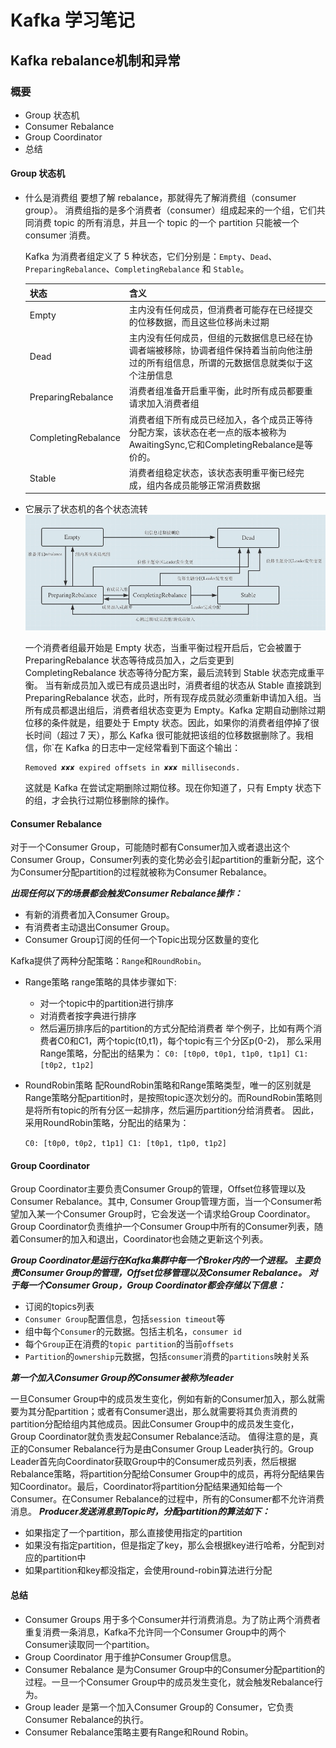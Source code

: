 # Kafka 学习笔记

## Kafka rebalance机制和异常

### 概要

- Group 状态机
- Consumer Rebalance
- Group Coordinator
- 总结

#### Group 状态机

- 什么是消费组
  要想了解 rebalance，那就得先了解消费组（consumer group）。
  消费组指的是多个消费者（consumer）组成起来的一个组，它们共同消费 topic 的所有消息，并且一个 topic 的一个 partition 只能被一个 consumer 消费。

  Kafka 为消费者组定义了 5 种状态，它们分别是：`Empty`、`Dead`、`PreparingRebalance`、`CompletingRebalance` 和 `Stable`。

  |状态|含义|
  |----|----|
  |Empty|主内没有任何成员，但消费者可能存在已经提交的位移数据，而且这些位移尚未过期|
  |Dead|主内没有任何成员，但组的元数据信息已经在协调者端被移除，协调者组件保持着当前向他注册过的所有组信息，所谓的元数据信息就类似于这个注册信息|
  |PreparingRebalance|消费者组准备开启重平衡，此时所有成员都要重请求加入消费者组|
  |CompletingRebalance|消费者组下所有成员已经加入，各个成员正等待分配方案，该状态在老一点的版本被称为AwaitingSync,它和CompletingRebalance是等价的。|
  |Stable|消费者组稳定状态，该状态表明重平衡已经完成，组内各成员能够正常消费数据|

- 它展示了状态机的各个状态流转
  ![avatar](15892444207503.jpg)

  一个消费者组最开始是 Empty 状态，当重平衡过程开启后，它会被置于 PreparingRebalance 状态等待成员加入，之后变更到 CompletingRebalance 状态等待分配方案，最后流转到 Stable 状态完成重平衡。
  当有新成员加入或已有成员退出时，消费者组的状态从 Stable 直接跳到 PreparingRebalance 状态，此时，所有现存成员就必须重新申请加入组。当所有成员都退出组后，消费者组状态变更为 Empty。Kafka 定期自动删除过期位移的条件就是，组要处于 Empty 状态。因此，如果你的消费者组停掉了很长时间（超过 7 天），那么 Kafka 很可能就把该组的位移数据删除了。我相信，你`在 Kafka 的日志中一定经常看到下面这个输出：

  ```shell
  Removed ✘✘✘ expired offsets in ✘✘✘ milliseconds.
  ```

  这就是 Kafka 在尝试定期删除过期位移。现在你知道了，只有 Empty 状态下的组，才会执行过期位移删除的操作。

#### Consumer Rebalance

对于一个Consumer Group，可能随时都有Consumer加入或者退出这个Consumer Group，Consumer列表的变化势必会引起partition的重新分配，这个为Consumer分配partition的过程就被称为Consumer Rebalance。

***出现任何以下的场景都会触发Consumer Rebalance操作：***

- 有新的消费者加入Consumer Group。
- 有消费者主动退出Consumer Group。
- Consumer Group订阅的任何一个Topic出现分区数量的变化

Kafka提供了两种分配策略：```Range```和```RoundRobin```。

- Range策略
  range策略的具体步骤如下:

  - 对一个topic中的partition进行排序
  - 对消费者按字典进行排序
  - 然后遍历排序后的partition的方式分配给消费者
  举个例子，比如有两个消费者C0和C1，两个topic(t0,t1)，每个topic有三个分区p(0-2)，
  那么采用Range策略，分配出的结果为： 
  `C0: [t0p0, t0p1, t1p0, t1p1]
C1: [t0p2, t1p2]` 

- RoundRobin策略
  配RoundRobin策略和Range策略类型，唯一的区别就是Range策略分配partition时，是按照topic逐次划分的。而RoundRobin策略则是将所有topic的所有分区一起排序，然后遍历partition分给消费者。
  因此，采用RoundRobin策略，分配出的结果为：

  `
  C0: [t0p0, t0p2, t1p1]
  C1: [t0p1, t1p0, t1p2]
  `

#### Group Coordinator

Group Coordinator主要负责Consumer Group的管理，Offset位移管理以及Consumer Rebalance。其中, Consumer Group管理方面，当一个Consumer希望加入某一个Consumer Group时，它会发送一个请求给Group Coordinator。Group Coordinator负责维护一个Consumer Group中所有的Consumer列表，随着Consumer的加入和退出，Coordinator也会随之更新这个列表。

***Group Coordinator是运行在Kafka集群中每一个Broker内的一个进程。
主要负责Consumer Group的管理，Offset位移管理以及Consumer Rebalance。
对于每一个Consumer Group，Group Coordinator都会存储以下信息：***

- 订阅的topics列表
- `Consumer Group`配置信息，包括`session timeout`等
- 组中每个`Consumer`的元数据。包括主机名，`consumer id`
- 每个`Group`正在消费的`topic partition`的当前`offsets`
- `Partition`的`ownership`元数据，包括`consumer`消费的`partitions`映射关系

***第一个加入Consumer Group的Consumer被称为leader***

一旦Consumer Group中的成员发生变化，例如有新的Consumer加入，那么就需要为其分配partition；或者有Consumer退出，那么就需要将其负责消费的partition分配给组内其他成员。因此Consumer Group中的成员发生变化， Group Coordinator就负责发起Consumer Rebalance活动。
值得注意的是，真正的Consumer Rebalance行为是由Consumer Group Leader执行的。Group Leader首先向Coordinator获取Group中的Consumer成员列表，然后根据Rebalance策略，将partition分配给Consumer Group中的成员，再将分配结果告知Coordinator。最后，Coordinator将partition分配结果通知给每一个Consumer。在Consumer Rebalance的过程中，所有的Consumer都不允许消费消息。
***Producer发送消息到Topic时，分配partition的算法如下：***

- 如果指定了一个partition，那么直接使用指定的partition
- 如果没有指定partition，但是指定了key，那么会根据key进行哈希，分配到对应的partition中
- 如果partition和key都没指定，会使用round-robin算法进行分配

#### 总结

- Consumer Groups 用于多个Consumer并行消费消息。为了防止两个消费者重复消费一条消息，Kafka不允许同一个Consumer Group中的两个Consumer读取同一个partition。
- Group Coordinator 用于维护Consumer Group信息。
- Consumer Rebalance 是为Consumer Group中的Consumer分配partition的过程。一旦一个Consumer Group中的成员发生变化，就会触发Rebalance行为。
- Group leader 是第一个加入Consumer Group的 Consumer，它负责Consumer Rebalance的执行。
- Consumer Rebalance策略主要有Range和Round Robin。
